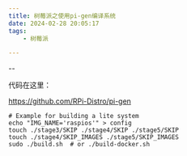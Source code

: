 ```yaml
---
title: 树莓派之使用pi-gen编译系统
date: 2024-02-28 20:05:17
tags:
	- 树莓派

---
```


--

代码在这里：

https://github.com/RPi-Distro/pi-gen



```
# Example for building a lite system
echo "IMG_NAME='raspios'" > config
touch ./stage3/SKIP ./stage4/SKIP ./stage5/SKIP
touch ./stage4/SKIP_IMAGES ./stage5/SKIP_IMAGES
sudo ./build.sh  # or ./build-docker.sh
```

